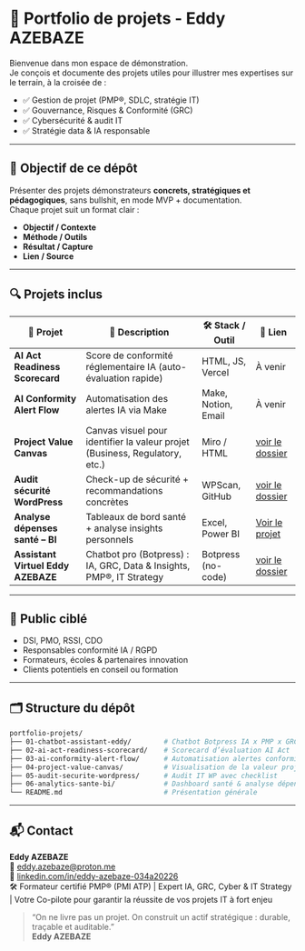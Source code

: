 # 📁 Portfolio de projets - Eddy AZEBAZE

Bienvenue dans mon espace de démonstration.  
Je conçois et documente des projets utiles pour illustrer mes expertises sur le terrain, à la croisée de :

- ✅ Gestion de projet (PMP®, SDLC, stratégie IT)
- ✅ Gouvernance, Risques & Conformité (GRC)
- ✅ Cybersécurité & audit IT
- ✅ Stratégie data & IA responsable

---

## 🎯 Objectif de ce dépôt

Présenter des projets démonstrateurs **concrets, stratégiques et pédagogiques**, sans bullshit, en mode MVP + documentation.  
Chaque projet suit un format clair :

- **Objectif / Contexte**
- **Méthode / Outils**
- **Résultat / Capture**
- **Lien / Source**

---

## 🔍 Projets inclus

| 📌 Projet | 🎯 Description | 🛠️ Stack / Outil | 📎 Lien |
|----------|----------------|------------------|--------|
| **AI Act Readiness Scorecard** | Score de conformité réglementaire IA (auto-évaluation rapide) | HTML, JS, Vercel | À venir |
| **AI Conformity Alert Flow** | Automatisation des alertes IA via Make | Make, Notion, Email | À venir |
| **Project Value Canvas** | Canvas visuel pour identifier la valeur projet (Business, Regulatory, etc.) | Miro / HTML | [voir le dossier](https://github.com/Eddyazebaze/portfolio-projets/tree/main/04-project-value-canvas) |
| **Audit sécurité WordPress** | Check-up de sécurité + recommandations concrètes | WPScan, GitHub | [voir le dossier](https://github.com/Eddyazebaze/portfolio-projets/tree/main/04-audit-securite-wordpress) |
| **Analyse dépenses santé – BI** | Tableaux de bord santé + analyse insights personnels | Excel, Power BI | [ Voir le projet](./06-analytics-sante-bi/) |
|**Assistant Virtuel Eddy AZEBAZE** | Chatbot pro (Botpress) : IA, GRC, Data & Insights, PMP®, IT Strategy | Botpress (no-code) | [voir le dossier](./01-chatbot-assistant-eddy) |

---

## 🧩 Public ciblé

- DSI, PMO, RSSI, CDO
- Responsables conformité IA / RGPD
- Formateurs, écoles & partenaires innovation
- Clients potentiels en conseil ou formation

---

## 🗂️ Structure du dépôt

```bash
portfolio-projets/
├── 01-chatbot-assistant-eddy/        # Chatbot Botpress IA x PMP x GRC x Data
├── 02-ai-act-readiness-scorecard/    # Scorecard d’évaluation AI Act
├── 03-ai-conformity-alert-flow/      # Automatisation alertes conformité IA
├── 04-project-value-canvas/          # Visualisation de la valeur projet
├── 05-audit-securite-wordpress/      # Audit IT WP avec checklist
├── 06-analytics-sante-bi/            # Dashboard santé & analyse dépenses
└── README.md                         # Présentation générale
```

---

## 📬 Contact

**Eddy AZEBAZE**  
📧 eddy.azebaze@proton.me  
🔗 [linkedin.com/in/eddy-azebaze-034a20226](https://www.linkedin.com/in/eddy-azebaze-034a20226)  
🛠️ Formateur certifié PMP® (PMI ATP) | Expert IA, GRC, Cyber & IT Strategy | Votre Co-pilote pour garantir la réussite de vos projets IT à fort enjeu  

> “On ne livre pas un projet. On construit un actif stratégique : durable, traçable et auditable.”  
> **Eddy AZEBAZE**

